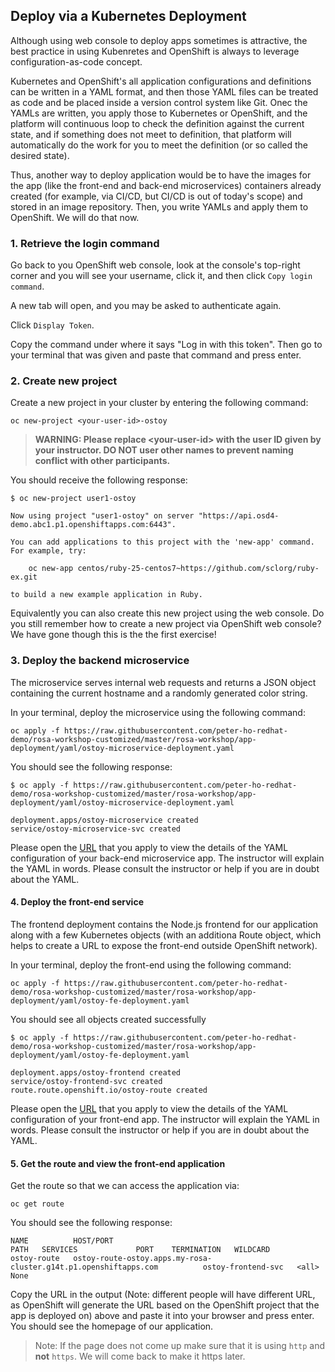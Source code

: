 ## Deploy via a Kubernetes Deployment

Although using web console to deploy apps sometimes is attractive, the best practice in using Kubenretes and OpenShift is always to leverage configuration-as-code concept. 

Kubernetes and OpenShift's all application configurations and definitions can be written in a YAML format, and then those YAML files can be treated as code and be placed inside a version control system like Git. Onec the YAMLs are written, you apply those to Kubernetes or OpenShift, and the platform will continuous loop to check the definition against the current state, and if something does not meet to definition, that platform will automatically do the work for you to meet the definition (or so called the desired state).

Thus, another way to deploy application would be to have the images for the app (like the front-end and back-end microservices) containers already created (for example, via CI/CD, but CI/CD is out of today's scope) and stored in an image repository. Then, you write YAMLs and apply them to OpenShift. We will do that now.

### 1. Retrieve the login command

Go back to you OpenShift web console, look at the console's top-right corner and you will see your username, click it, and then click `Copy login command`.

A new tab will open, and you may be asked to authenticate again.

Click `Display Token`.

Copy the command under where it says "Log in with this token". Then go to your terminal that was given and paste that command and press enter.

### 2. Create new project
Create a new project in your cluster by entering the following command:

    oc new-project <your-user-id>-ostoy

> <b>WARNING: Please replace \<your-user-id\> with the user ID given by your instructor. DO NOT user other names to prevent naming conflict with other participants.</b>

You should receive the following response:

    $ oc new-project user1-ostoy

    Now using project "user1-ostoy" on server "https://api.osd4-demo.abc1.p1.openshiftapps.com:6443".

    You can add applications to this project with the 'new-app' command. For example, try:

        oc new-app centos/ruby-25-centos7~https://github.com/sclorg/ruby-ex.git

    to build a new example application in Ruby.

Equivalently you can also create this new project using the web console. Do you still remember how to create a new project via OpenShift web console? We have gone though this is the the first exercise!

<!---
#### 3. Download the YAML configuration
Download the Kubernetes deployment object yamls from the following locations to your local machine, in a directory of your choosing (just remember where you placed them for the next step).

[ostoy-fe-deployment.yaml](https://raw.githubusercontent.com/openshift-cs/rosaworkshop/master/ostoy/yaml/ostoy-fe-deployment.yaml)

[ostoy-microservice-deployment.yaml](https://raw.githubusercontent.com/openshift-cs/rosaworkshop/master/ostoy/yaml/ostoy-microservice-deployment.yaml)

Feel free to open them up and take a look at what we will be deploying. For simplicity of this lab we have placed all the Kubernetes objects for the front-end in an "all-in-one" yaml file.  Though in reality there are benefits (ease of maintenance and less risk) to separating these out into individual yaml files.
-->

### 3. Deploy the backend microservice

The microservice serves internal web requests and returns a JSON object containing the current hostname and a randomly generated color string.

In your terminal, deploy the microservice using the following command:

    oc apply -f https://raw.githubusercontent.com/peter-ho-redhat-demo/rosa-workshop-customized/master/rosa-workshop/app-deployment/yaml/ostoy-microservice-deployment.yaml

You should see the following response:

    $ oc apply -f https://raw.githubusercontent.com/peter-ho-redhat-demo/rosa-workshop-customized/master/rosa-workshop/app-deployment/yaml/ostoy-microservice-deployment.yaml

    deployment.apps/ostoy-microservice created
    service/ostoy-microservice-svc created

Please open the [URL](https://raw.githubusercontent.com/peter-ho-redhat-demo/rosa-workshop-customized/master/rosa-workshop/app-deployment/yaml/ostoy-microservice-deployment.yaml) that you apply to view the details of the YAML configuration of your back-end microservice app. The instructor will explain the YAML in words. Please consult the instructor or help if you are in doubt about the YAML.

#### 4. Deploy the front-end service

The frontend deployment contains the Node.js frontend for our application along with a few Kubernetes objects (with an additiona Route object, which helps to create a URL to expose the front-end outside OpenShift network).

In your terminal, deploy the front-end using the following command:

    oc apply -f https://raw.githubusercontent.com/peter-ho-redhat-demo/rosa-workshop-customized/master/rosa-workshop/app-deployment/yaml/ostoy-fe-deployment.yaml

You should see all objects created successfully

    $ oc apply -f https://raw.githubusercontent.com/peter-ho-redhat-demo/rosa-workshop-customized/master/rosa-workshop/app-deployment/yaml/ostoy-fe-deployment.yaml

    deployment.apps/ostoy-frontend created
    service/ostoy-frontend-svc created
    route.route.openshift.io/ostoy-route created

Please open the [URL](https://raw.githubusercontent.com/peter-ho-redhat-demo/rosa-workshop-customized/master/rosa-workshop/app-deployment/yaml/ostoy-fe-deployment.yaml) that you apply to view the details of the YAML configuration of your front-end app. The instructor will explain the YAML in words. Please consult the instructor or help if you are in doubt about the YAML.

#### 5. Get the route and view the front-end application
Get the route so that we can access the application via: 
    
    oc get route

You should see the following response:

    NAME          HOST/PORT                                                 PATH   SERVICES             PORT    TERMINATION   WILDCARD
    ostoy-route   ostoy-route-ostoy.apps.my-rosa-cluster.g14t.p1.openshiftapps.com          ostoy-frontend-svc   <all>                 None

Copy the URL in the output (Note: different people will have different URL, as OpenShift will generate the URL based on the OpenShift project that the app is deployed on) above and paste it into your browser and press enter. You should see the homepage of our application. 

> Note: If the page does not come up make sure that it is using `http` and **not** `https`. We will come back to make it https later.